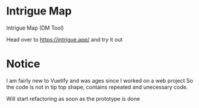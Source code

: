 # Intrigue Map
Intrigue Map (DM Tool)

Head over to https://intrigue.app/ and try it out

# Notice
I am fairly new to Vuetify and was ages since I worked on a web project
So the code is not in tip top shape, contains repeated and unecessary code.

Will start refactoring as soon as the prototype is done